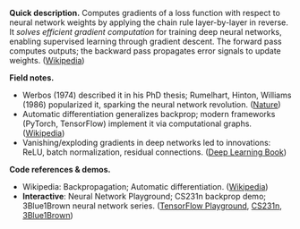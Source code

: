 **Quick description.**
Computes gradients of a loss function with respect to neural network weights by applying the chain rule layer-by-layer in reverse. It *solves efficient gradient computation* for training deep neural networks, enabling supervised learning through gradient descent. The forward pass computes outputs; the backward pass propagates error signals to update weights. ([Wikipedia](https://en.wikipedia.org/wiki/Backpropagation))

**Field notes.**

* Werbos (1974) described it in his PhD thesis; Rumelhart, Hinton, Williams (1986) popularized it, sparking the neural network revolution. ([Nature](https://www.nature.com/articles/323533a0))
* Automatic differentiation generalizes backprop; modern frameworks (PyTorch, TensorFlow) implement it via computational graphs. ([Wikipedia](https://en.wikipedia.org/wiki/Automatic_differentiation))
* Vanishing/exploding gradients in deep networks led to innovations: ReLU, batch normalization, residual connections. ([Deep Learning Book](https://www.deeplearningbook.org/))

**Code references & demos.**

* Wikipedia: Backpropagation; Automatic differentiation. ([Wikipedia](https://en.wikipedia.org/wiki/Backpropagation))
* **Interactive**: Neural Network Playground; CS231n backprop demo; 3Blue1Brown neural network series. ([TensorFlow Playground](https://playground.tensorflow.org), [CS231n](https://cs231n.github.io/optimization-2/), [3Blue1Brown](https://www.youtube.com/watch?v=Ilg3gGewQ5U))
